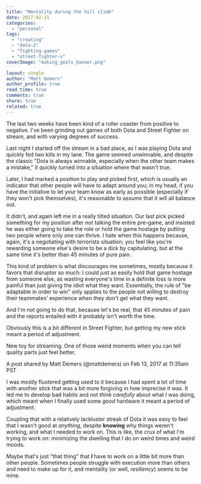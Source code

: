 ```yaml
---
title: "Mentality during the hill climb"
date: 2017-02-21
categories: 
  - "personal"
tags: 
  - "creating"
  - "dota-2"
  - "fighting-games"
  - "street-fighter-v"
coverImage: "making_goals_banner.png"

layout: single
author: "Matt Demers"
author_profile: true
read_time: true
comments: true
share: true
related: true
---
```


The last two weeks have been kind of a roller coaster from positive to negative. I've been grinding out games of both Dota and Street Fighter on stream, and with varying degrees of success.

Last night I started off the stream in a bad place, as I was playing Dota and quickly fed two kills in my lane. The game seemed unwinnable, and despite the classic "Dota is always winnable, especially when the other team makes a mistake," it quickly turned into a situation where that wasn't true.

Later, I had marked a position to play and picked first, which is usually an indicator that other people will have to adapt around you; in my head, if you have the initiative to let your team know as early as possible (especially if they won't pick themselves), it's reasonable to assume that it will all balance out.

It didn't, and again left me in a really tilted situation. Our last pick picked something for my position after not talking the entire pre-game, and insisted he was either going to take the role or hold the game hostage by putting two people where only one can thrive. I hate when this happens because, again, it's a negotiating with terrorists situation; you feel like you're rewarding someone else's desire to be a dick by capitulating, but at the same time it's better than 45 minutes of pure pain.

This kind of problem is what discourages me sometimes, mostly because it favors that disruptor so much: I could just as easily hold that game hostage from someone else, as wasting everyone's time in a definite loss is more painful than just giving the idiot what they want. Essentially, the rule of "be adaptable in order to win" only applies to the people not willing to destroy their teammates' experience when they don't get what they want.

And I'm not going to do that, because let's be real, that 45 minutes of pain and the reports entailed with it probably isn't worth the time.

Obviously this is a bit different in Street Fighter, but getting my new stick meant a period of adjustment.

New toy for streaming. One of those weird moments when you can tell quality parts just feel better.

A post shared by Matt Demers (@mattdemers) on Feb 13, 2017 at 11:35am PST

I was mostly flustered getting used to it because I had spent a lot of time with another stick that was a bit more forgiving in how imprecise it was. It led me to develop bad habits and not _think carefully_ about what I was doing, which meant when I finally used some _good_ hardware it meant a period of adjustment.

Coupling that with a relatively lackluster streak of Dota it was easy to feel that I wasn't good at _anything_, despite **knowing** why things weren't working, and what I needed to work on. This is like, the crux of what I'm trying to work on: minimizing the dwelling that I do on weird times and weird moods.

Maybe that's just "that thing" that **_I_** have to work on a little bit more than other people. Sometimes people struggle with execution more than others and need to make up for it, and mentality (or well, _resiliency_) seems to be mine.
